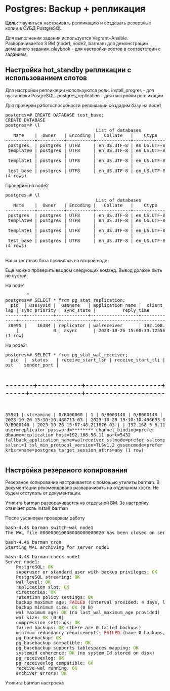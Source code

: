<h1>Postgres: Backup + репликация</h1>

<p><b>Цель:</b> Научиться настраивать репликацию и создавать резервные копии в СУБД PostgreSQL</p>

<p>Для выполнения задания используется Vagrant+Ansible. Разворачивается 3 ВМ (node1, node2, barman) для демонстрации домашнего задания. playbook - для настройки хостов в соответствии с заданием</p>

<h2>Настройка hot_standby репликации с использованием слотов</h2>

<p>Для настройки репликации используются роли. install_progres - для нустановки PosgreSQL. postgres_replication - для настройки репликации</p>

<p>Для проверки работоспособности репликации создадим базу на node1</p>
<pre>postgres=# CREATE DATABASE test_base;
CREATE DATABASE
postgres=# \l
                                  List of databases
   Name    |  Owner   | Encoding |   Collate   |    Ctype    |   Access privileges   
-----------+----------+----------+-------------+-------------+-----------------------
 postgres  | postgres | UTF8     | en_US.UTF-8 | en_US.UTF-8 | 
 template0 | postgres | UTF8     | en_US.UTF-8 | en_US.UTF-8 | =c/postgres          +
           |          |          |             |             | postgres=CTc/postgres
 template1 | postgres | UTF8     | en_US.UTF-8 | en_US.UTF-8 | =c/postgres          +
           |          |          |             |             | postgres=CTc/postgres
 test_base | postgres | UTF8     | en_US.UTF-8 | en_US.UTF-8 | 
(4 rows)
</pre>

<p>Проверим на node2</p>
<pre>postgres-# \l
                                  List of databases
   Name    |  Owner   | Encoding |   Collate   |    Ctype    |   Access privileges   
-----------+----------+----------+-------------+-------------+-----------------------
 postgres  | postgres | UTF8     | en_US.UTF-8 | en_US.UTF-8 | 
 template0 | postgres | UTF8     | en_US.UTF-8 | en_US.UTF-8 | =c/postgres          +
           |          |          |             |             | postgres=CTc/postgres
 template1 | postgres | UTF8     | en_US.UTF-8 | en_US.UTF-8 | =c/postgres          +
           |          |          |             |             | postgres=CTc/postgres
 test_base | postgres | UTF8     | en_US.UTF-8 | en_US.UTF-8 | 
(4 rows)

</pre>
<p>Наша тестовая база появилась на второй ноде</p>

<p>Еще можно проверить вводом следующих команд. Вывод должен быть не пустой</p>

<p>На node1</p>
<pre>        ^
postgres=# SELECT * from pg_stat_replication;
  pid  | usesysid |  usename   | application_name |  client_addr  | client_hostname | client_port |        backend_start         | backend_xmin |   state   | sent_lsn  | write_lsn | flush_lsn | replay_lsn | write_lag | flush_lag | replay_
lag | sync_priority | sync_state |          reply_time           
-------+----------+------------+------------------+---------------+-----------------+-------------+------------------------------+--------------+-----------+-----------+-----------+-----------+------------+-----------+-----------+--------
----+---------------+------------+-------------------------------
 38495 |    16384 | replicator | walreceiver      | 192.168.56.12 |                 |       50210 | 2023-10-26 15:02:40.94522-03 |          736 | streaming | 0/B000148 | 0/B000148 | 0/B000148 | 0/B000148  |           |           |        
    |             0 | async      | 2023-10-26 15:08:33.125566-03
(1 row)
</pre>

<p> На node2:</p>
<pre>postgres=# SELECT * from pg_stat_wal_receiver;
  pid  |  status   | receive_start_lsn | receive_start_tli | written_lsn | flushed_lsn | received_tli |      last_msg_send_time       |     last_msg_receipt_time     | latest_end_lsn |        latest_end_time        | slot_name |  sender_h
ost  | sender_port |                                                                                                                                        conninfo                                                                          
                                                               
-------+-----------+-------------------+-------------------+-------------+-------------+--------------+-------------------------------+-------------------------------+----------------+-------------------------------+-----------+----------
-----+-------------+--------------------------------------------------------------------------------------------------------------------------------------------------------------------------------------------------------------------------
---------------------------------------------------------------
 35941 | streaming | 0/B000000         |                 1 | 0/B000148   | 0/B000148   |            1 | 2023-10-26 15:10:10.488713-03 | 2023-10-26 15:10:10.496693-03 | 0/B000148      | 2023-10-26 15:07:40.211876-03 |           | 192.168.5
6.11 |        5432 | user=replicator password=******** channel_binding=prefer dbname=replication host=192.168.56.11 port=5432 fallback_application_name=walreceiver sslmode=prefer sslcompression=0 sslsni=1 ssl_min_protocol_version=TLSv1.2 
gssencmode=prefer krbsrvname=postgres target_session_attrs=any
(1 row)
</pre>

<h2>Настройка резервного копирования</h2>

<p>Резервное копирование настраивается с помощью утилиты barman. В документации рекомендовано разварачивать на отдельном хосте. Не будем отступать от документации. <p>

<p>Утилита barman разворачивается на отдельной ВМ. За настройку отвечает роль install_barman</p>

<p>После уьсановки проверяем работу</p>

<pre>bash-4.4$ barman switch-wal node1
The WAL file 000000010000000000000020 has been closed on server &apos;node1&apos;
</pre>

<pre>bash-4.4$ barman cron
Starting WAL archiving for server node1
</pre>

<pre>bash-4.4$ barman check node1
Server node1:
	PostgreSQL: <span style="color:#4E9A06">OK</span>
	superuser or standard user with backup privileges: <span style="color:#4E9A06">OK</span>
	PostgreSQL streaming: <span style="color:#4E9A06">OK</span>
	wal_level: <span style="color:#4E9A06">OK</span>
	replication slot: <span style="color:#4E9A06">OK</span>
	directories: <span style="color:#4E9A06">OK</span>
	retention policy settings: <span style="color:#4E9A06">OK</span>
	backup maximum age: <span style="color:#CC0000">FAILED</span> (interval provided: 4 days, latest backup age: No available backups)
	backup minimum size: <span style="color:#4E9A06">OK</span> (0 B)
	wal maximum age: <span style="color:#4E9A06">OK</span> (no last_wal_maximum_age provided)
	wal size: <span style="color:#4E9A06">OK</span> (0 B)
	compression settings: <span style="color:#4E9A06">OK</span>
	failed backups: <span style="color:#4E9A06">OK</span> (there are 0 failed backups)
	minimum redundancy requirements: <span style="color:#CC0000">FAILED</span> (have 0 backups, expected at least 1)
	pg_basebackup: <span style="color:#4E9A06">OK</span>
	pg_basebackup compatible: <span style="color:#4E9A06">OK</span>
	pg_basebackup supports tablespaces mapping: <span style="color:#4E9A06">OK</span>
	systemid coherence: <span style="color:#4E9A06">OK</span> (no system Id stored on disk)
	pg_receivexlog: <span style="color:#4E9A06">OK</span>
	pg_receivexlog compatible: <span style="color:#4E9A06">OK</span>
	receive-wal running: <span style="color:#4E9A06">OK</span>
	archiver errors: <span style="color:#4E9A06">OK</span>
</pre>

<p> Утилита barman настроена</p>